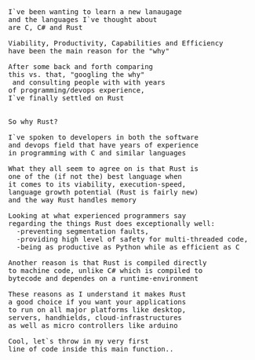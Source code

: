 <pre>
I`ve been wanting to learn a new lanaugage
and the languages I`ve thought about
are C, C# and Rust

Viability, Productivity, Capabilities and Efficiency
have been the main reason for the "why"

After some back and forth comparing
this vs. that, "googling the why"
 and consulting people with with years
of programming/devops experience,
I`ve finally settled on Rust


So why Rust?

I`ve spoken to developers in both the software
and devops field that have years of experience
in programming with C and similar languages

What they all seem to agree on is that Rust is
one of the (if not the) best language when
it comes to its viability, execution-speed,
language growth potential (Rust is fairly new)
and the way Rust handles memory

Looking at what experienced programmers say
regarding the things Rust does exceptionally well:
  -preventing segmentation faults,
  -providing high level of safety for multi-threaded code,
  -being as productive as Python while as efficient as C

Another reason is that Rust is compiled directly
to machine code, unlike C# which is compiled to
bytecode and dependes on a runtime-environment

These reasons as I understand it makes Rust
a good choice if you want your applications
to run on all major platforms like desktop,
servers, handhields, cloud-infrastructures
as well as micro controllers like arduino

Cool, let`s throw in my very first
line of code inside this main function..
</pre>
